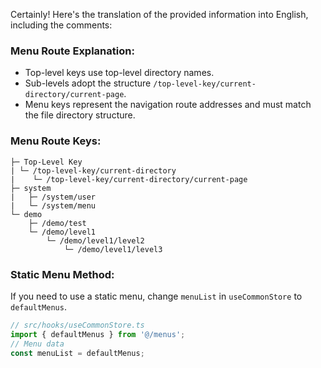 Certainly! Here's the translation of the provided information into English, including the comments:

### Menu Route Explanation:
* Top-level keys use top-level directory names.
* Sub-levels adopt the structure `/top-level-key/current-directory/current-page`.
* Menu keys represent the navigation route addresses and must match the file directory structure.

### Menu Route Keys:
```
├─ Top-Level Key
| └─ /top-level-key/current-directory
|    └─ /top-level-key/current-directory/current-page
├─ system
|   ├─ /system/user
|   └─ /system/menu
└─ demo
    ├─ /demo/test
    └─ /demo/level1
        └─ /demo/level1/level2
            └─ /demo/level1/level3
```

### Static Menu Method:
If you need to use a static menu, change `menuList` in `useCommonStore` to `defaultMenus`.
```js
// src/hooks/useCommonStore.ts
import { defaultMenus } from '@/menus';
// Menu data
const menuList = defaultMenus;
```
